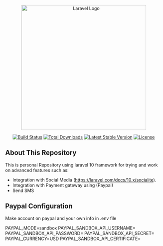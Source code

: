 <p align="center"><a href="https://laravel.com" target="_blank"><img src="https://raw.githubusercontent.com/laravel/art/master/logo-lockup/5%20SVG/2%20CMYK/1%20Full%20Color/laravel-logolockup-cmyk-red.svg" width="400" alt="Laravel Logo"></a></p>

<p align="center">
<a href="https://github.com/laravel/framework/actions"><img src="https://github.com/laravel/framework/workflows/tests/badge.svg" alt="Build Status"></a>
<a href="https://packagist.org/packages/laravel/framework"><img src="https://img.shields.io/packagist/dt/laravel/framework" alt="Total Downloads"></a>
<a href="https://packagist.org/packages/laravel/framework"><img src="https://img.shields.io/packagist/v/laravel/framework" alt="Latest Stable Version"></a>
<a href="https://packagist.org/packages/laravel/framework"><img src="https://img.shields.io/packagist/l/laravel/framework" alt="License"></a>
</p>

## About This Repository

This is personal Repository using laravel 10 framework for trying and work on advanced features such as:

- Integration with Social Media (https://laravel.com/docs/10.x/socialite).
- Integration with Payment gateway using (Paypal)
- Send SMS


## Paypal Configuration
Make account on paypal and your own info in .env file 

PAYPAL_MODE=sandbox
PAYPAL_SANDBOX_API_USERNAME=
PAYPAL_SANDBOX_API_PASSWORD=
PAYPAL_SANDBOX_API_SECRET=
PAYPAL_CURRENCY=USD
PAYPAL_SANDBOX_API_CERTIFICATE=
